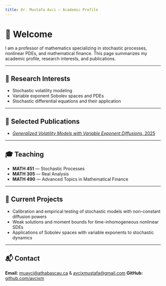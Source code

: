 ```yaml
---
title: Dr. Mustafa Avci — Academic Profile
---
```


# 👋 Welcome

I am a professor of mathematics specializing in stochastic processes, nonlinear PDEs, and mathematical finance. This page summarizes my academic profile, research interests, and publications.

---

## 🔬 Research Interests

- Stochastic volatility modeling 
- Variable exponent Sobolev spaces and PDEs
- Stochastic differential equations and their application

---

## 📄 Selected Publications

- [*Generalized Volatility Models with Variable Exponent Diffusions*, 2025  ](https://www.tandfonline.com/doi/full/10.1080/00036811.2025.2473492)


---

## 🎓 Teaching

- **MATH 451** — Stochastic Processes  
- **MATH 305** — Real Analysis  
- **MATH 490** — Advanced Topics in Mathematical Finance

---

## 🧠 Current Projects

- Calibration and empirical testing of stochastic models with non-constant diffusion powers  
- Weak solutions and moment bounds for time-inhomogeneous nonlinear SDEs  
- Applications of Sobolev spaces with variable exponents to stochastic dynamics

---

## 📬 Contact

**Email:** muavci@athabascau.ca & avcixmustafa@gmail.com 
**GitHub:** [github.com/avcixm](https://github.com/avcixm)

